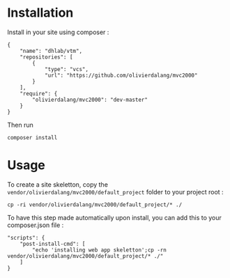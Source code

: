 # Installation

Install in your site using composer :

    {
        "name": "dhlab/vtm",
        "repositories": [
            {
                "type": "vcs",
                "url": "https://github.com/olivierdalang/mvc2000"
            }
        ],
        "require": {
            "olivierdalang/mvc2000": "dev-master"
        }        
    }

Then run

    composer install


# Usage

To create a site skeletton, copy the `vendor/olivierdalang/mvc2000/default_project` folder to your project root :

    cp -ri vendor/olivierdalang/mvc2000/default_project/* ./

To have this step made automatically upon install, you can add this to your composer.json file :

    "scripts": {
        "post-install-cmd": [
            "echo 'installing web app skeletton';cp -rn vendor/olivierdalang/mvc2000/default_project/* ./"
        ]
    }

